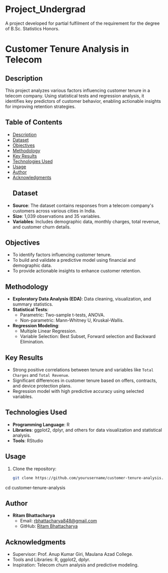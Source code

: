 # Project_Undergrad
A project developed for partial fulfilment of the requirement for the degree of B.Sc. Statistics Honors.

# Customer Tenure Analysis in Telecom

## Description
This project analyzes various factors influencing customer tenure in a telecom company. Using statistical tests and regression analysis, it identifies key predictors of customer behavior, enabling actionable insights for improving retention strategies.
## Table of Contents
- [Description](#description)
- [Dataset](#dataset)
- [Objectives](#objectives)
- [Methodology](#methodology)
- [Key Results](#key-results)
- [Technologies Used](#technologies-used)
- [Usage](#usage)
- [Author](#author)
- [Acknowledgments](#acknowledgments)
  ## Dataset
- **Source**: The dataset contains responses from a telecom company's customers across various cities in India.
- **Size**: 1,039 observations and 35 variables.
- **Variables**: Includes demographic data, monthly charges, total revenue, and customer churn details.
## Objectives
- To identify factors influencing customer tenure.
- To build and validate a predictive model using financial and demographic data.
- To provide actionable insights to enhance customer retention.
## Methodology
- **Exploratory Data Analysis (EDA)**: Data cleaning, visualization, and summary statistics.
- **Statistical Tests**:
  - Parametric: Two-sample t-tests, ANOVA.
  - Non-parametric: Mann-Whitney U, Kruskal-Wallis.
- **Regression Modeling**:
  - Multiple Linear Regression.
  - Variable Selection: Best Subset, Forward selection and Backward Elimination.
 ## Key Results
- Strong positive correlations between tenure and variables like `Total Charges` and `Total Revenue`.
- Significant differences in customer tenure based on offers, contracts, and device protection plans.
- Regression model with high predictive accuracy using selected variables.
## Technologies Used
- **Programming Language**: R
- **Libraries**: ggplot2, dplyr, and others for data visualization and statistical analysis.
- **Tools**: RStudio
## Usage
1. Clone the repository:
   ```bash
   git clone https://github.com/yourusername/customer-tenure-analysis.git
cd customer-tenure-analysis
## Author
- **Ritam Bhattacharya**
  - Email: [rbhattacharya848@gmail.com](rbhattacharya848@gmail.com)
  - GitHub: [Ritam Bhattacharya](https://github.com/nameisritam)
 ## Acknowledgments
- Supervisor: Prof. Anup Kumar Giri, Maulana Azad College.
- Tools and Libraries: R, ggplot2, dplyr.
- Inspiration: Telecom churn analysis and predictive modeling.



